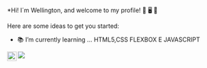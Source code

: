 
*Hi! I´m Wellington, and welcome to my profile!  👋 :desktop_computer: :speech_balloon:


Here are some ideas to get you started:

- :books: I’m currently learning ... HTML5,CSS FLEXBOX E JAVASCRIPT

<a href="https://www.linkedin.com/in/wellington-gon%C3%A7alves-marinho/">
  <img align="left" alt="Wellington LinkdeIN" width="22px" src="https://cdn.jsdelivr.net/npm/simple-icons@v3/icons/linkedin.svg"/></a>




  
![](https://media0.giphy.com/media/WoWm8YzFQJg5i/giphy.gif)

 
  
  


  
  
  
